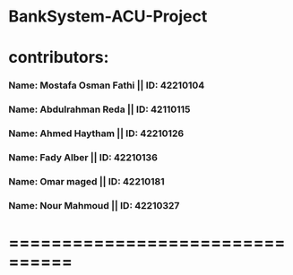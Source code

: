 # BankSystem-ACU-Project
# contributors:
### Name: Mostafa Osman Fathi || ID: 42210104     
### Name: Abdulrahman Reda    || ID: 42110115  
### Name: Ahmed Haytham       || ID: 42210126  
### Name: Fady Alber          || ID: 42210136  
### Name: Omar maged          || ID: 42210181
### Name: Nour Mahmoud        || ID: 42210327
# ================================
